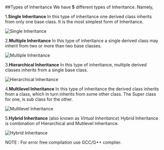 ﻿##Types of Inheritance
We have **5** different types of Inheritance. Namely,

1.**Single Inheritance**
	In this type of inheritance one derived class inherits from only one base class. It is the most simplest form of Inheritance.

![_Single Inheritance_](http://gsrai.blog.com/wp-content/blogs.dir/00/07/75/97/7759739/files/inheritance-types/download-1.jpg)

2.**Multiple Inheritance**
	In this type of inheritance a single derived class may inherit from two or more than two base classes.

![_Multiple Inheritance_](http://images.programcall.com/multiple%20inheritance.jpg)

3.**Hierarchical Inheritance**
	In this type of inheritance, multiple derived classes inherits from a single base class.

![_Hierarchical Inheritance_](http://net-informations.com/faq/oops/img/hierarchical.png)

4.**Multilevel Inheritance**
	In this type of inheritance the derived class inherits from a class, which in turn inherits from some other class. The Super class for 		one, is sub class for the other.

![_Multilevel Inheritance_](http://s3.amazonaws.com/readers/2010/02/27/multilevelinheritance_1.png)

5.**Hybrid Inheritance** (also known as _Virtual Inheritance_)
	Hybrid Inheritance is combination of Hierarchical and Mutilevel Inheritance.

![_Hybrid Inheritance_](http://gsrai.blog.com/wp-content/blogs.dir/00/07/75/97/7759739/files/inheritance-types/hybridinheritance_1.png)


NOTE : For error free compilation use GCC/G++ complier.



